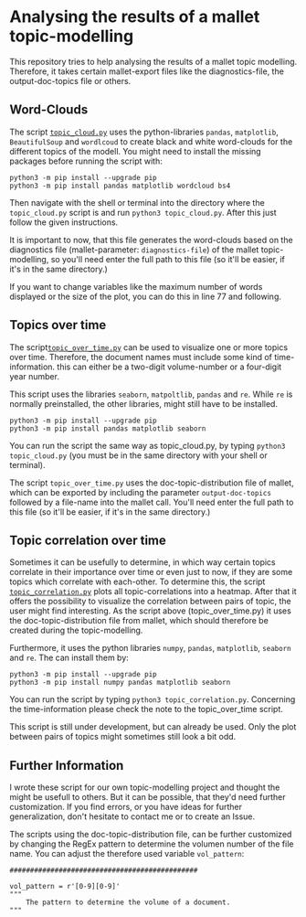# Analysing the results of a mallet topic-modelling

This repository tries to help analysing the results of a mallet topic modelling. Therefore, it takes certain
mallet-export files like the diagnostics-file, the output-doc-topics file or others.

## Word-Clouds

The script [`topic_cloud.py`](topic_cloud.py) uses the python-libraries `pandas`, `matplotlib`, `BeautifulSoup` and
`wordlcoud` to create black and white word-clouds for the different topics of the modell. 
You might need to install the missing packages before running the script with:
```
python3 -m pip install --upgrade pip
python3 -m pip install pandas matplotlib wordcloud bs4
```
Then navigate with the shell or terminal into the directory where the `topic_cloud.py` script is and run ```python3
topic_cloud.py```. After this just follow the given instructions.

It is important to now, that this file generates the word-clouds based on the diagnostics file (mallet-parameter: 
`diagnostics-file`) of the mallet
topic-modelling, so you'll need enter the full path to this file (so it'll be easier, if it's in the same directory.)

If you want to change variables like the maximum number of words displayed or the size of the plot, you can do this in 
line 77 and following.


## Topics over time

The script[`topic_over_time.py`](topic_over_time.py) can be used to visualize one or more topics over time. Therefore,
the document names must include some kind of time-information. this can either be a two-digit volume-number or a
four-digit year number. 

This script uses the libraries `seaborn`, `matpoltlib`, `pandas` and `re`. While `re` is normally preinstalled, the
other libraries, might still have to be installed.
```
python3 -m pip install --upgrade pip
python3 -m pip install pandas matplotlib seaborn
```
You can run the script the same way as topic_cloud.py, by typing ```python3 topic_cloud.py``` (you must be in the same
directory with your shell or terminal).

The script `topic_over_time.py` uses the doc-topic-distribution file of mallet, which can be exported by including the
parameter `output-doc-topics` followed by a file-name into the mallet call. You'll need enter the full path to this file
(so it'll be easier, if it's in the same directory.)

## Topic correlation over time

Sometimes it can be usefully to determine, in which way certain topics correlate in their importance over time or even
just to now, if they are some topics which correlate with each-other. To determine this, the script
[`topic_correlation.py`](topic_correlation.py) plots all topic-correlations into a heatmap. After that it offers the
possibility to visualize the correlation between pairs of topic, the user might find interesting. 
As the script above (topic_over_time.py) it uses the doc-topic-distribution file from mallet, which should therefore be
created during the topic-modelling. 

Furthermore, it uses the python libraries `numpy`, `pandas`, `matplotlib`, `seaborn` and `re`. The can install them by:
```
python3 -m pip install --upgrade pip
python3 -m pip install numpy pandas matplotlib seaborn
```
You can run the script by typing ``` python3 topic_correlation.py ```. Concerning the time-information please check the
note to the topic_over_time script.

This script is still under development, but can already be used. Only the plot between pairs of topics might sometimes
still look a bit odd.

## Further Information
I wrote these script for our own topic-modelling project and thought the might be usefull to others. But it can be
possible, that they'd need further customization. If you find errors, or you have ideas for further generalization,
don't hesitate to contact me or to create an Issue.  

The scripts using the doc-topic-distribution file, can be further customized by changing the RegEx pattern to determine
the volumen number of the file name. You can adjust the therefore used variable `vol_pattern`:
```
##############################################

vol_pattern = r'[0-9][0-9]'
"""
    The pattern to determine the volume of a document.
"""
```